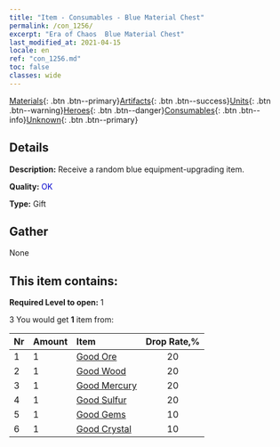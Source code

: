 ```yaml
---
title: "Item - Consumables - Blue Material Chest"
permalink: /con_1256/
excerpt: "Era of Chaos  Blue Material Chest"
last_modified_at: 2021-04-15
locale: en
ref: "con_1256.md"
toc: false
classes: wide
---
```

 [Materials](/Items/){: .btn .btn--primary}[Artifacts](/Items/Artifacts/){: .btn .btn--success}[Units](/Items/Units/){: .btn .btn--warning}[Heroes](/Items/Heroes/){: .btn .btn--danger}[Consumables](/Items/Consumables/){: .btn .btn--info}[Unknown](/Items/Unknown/){: .btn .btn--primary}

## Details
 **Description:** Receive a random blue equipment-upgrading item.

 **Quality:** <span style="color: #0000CD">OK</span>

 **Type:** Gift

## Gather

  None

## This item contains:

 **Required Level to open:** 1

 3 You would get **1** item  from:

  | Nr | Amount |     Item    | Drop Rate,% |
  |:---|:-------|:------------|:---------:|
  | 1 | 1 | [Good Ore](/Items/mat_12/) | 20 | 
  | 2 | 1 | [Good Wood](/Items/mat_13/) | 20 | 
  | 3 | 1 | [Good Mercury](/Items/mat_14/) | 20 | 
  | 4 | 1 | [Good Sulfur](/Items/mat_15/) | 20 | 
  | 5 | 1 | [Good Gems](/Items/mat_16/) | 10 | 
  | 6 | 1 | [Good Crystal](/Items/mat_17/) | 10 | 
